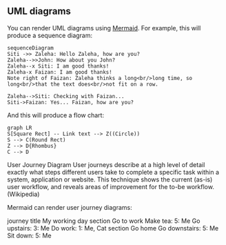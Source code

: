 ## UML diagrams

You can render UML diagrams using [Mermaid](https://mermaidjs.github.io/). For example, this will produce a sequence diagram:

```mermaid
sequenceDiagram
Siti ->> Zaleha: Hello Zaleha, how are you?
Zaleha-->>John: How about you John?
Zaleha--x Siti: I am good thanks!
Zaleha-x Faizan: I am good thanks!
Note right of Faizan: Zaleha thinks a long<br/>long time, so long<br/>that the text does<br/>not fit on a row.

Zaleha-->Siti: Checking with Faizan...
Siti->Faizan: Yes... Faizan, how are you?
```

And this will produce a flow chart:

```mermaid
graph LR
S[Square Rect] -- Link text --> Z((Circle))
S --> C(Round Rect)
Z --> D{Rhombus}
C --> D
```
User Journey Diagram
User journeys describe at a high level of detail exactly what steps different users take to complete a specific task within a system, application or website. This technique shows the current (as-is) user workflow, and reveals areas of improvement for the to-be workflow. (Wikipedia)

Mermaid can render user journey diagrams:

journey
    title My working day
    section Go to work
      Make tea: 5: Me
      Go upstairs: 3: Me
      Do work: 1: Me, Cat
    section Go home
      Go downstairs: 5: Me
      Sit down: 5: Me
